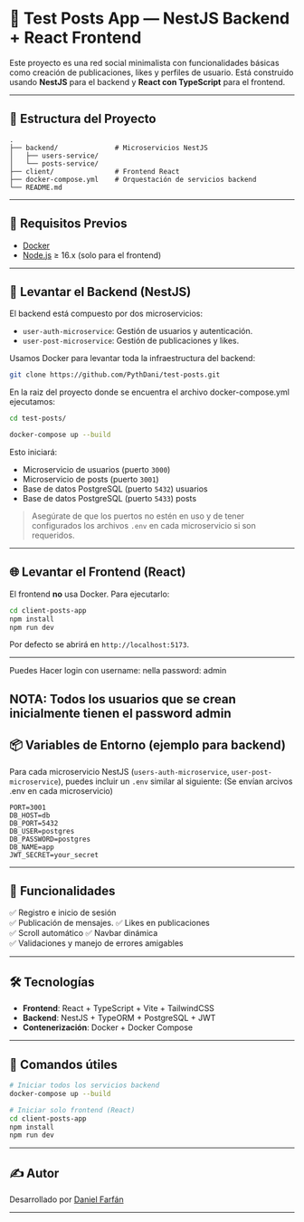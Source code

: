 
# 🧩 Test Posts App — NestJS Backend + React Frontend

Este proyecto es una red social minimalista con funcionalidades básicas como creación de publicaciones, likes y perfiles de usuario. Está construido usando **NestJS** para el backend y **React con TypeScript** para el frontend.

---

## 📁 Estructura del Proyecto

```
.
├── backend/              # Microservicios NestJS
│   ├── users-service/
│   └── posts-service/
├── client/               # Frontend React
├── docker-compose.yml    # Orquestación de servicios backend
└── README.md
```

---

## 🚀 Requisitos Previos

- [Docker](https://www.docker.com/)
- [Node.js](https://nodejs.org/) ≥ 16.x (solo para el frontend)

---

## 🐳 Levantar el Backend (NestJS)

El backend está compuesto por dos microservicios:
- `user-auth-microservice`: Gestión de usuarios y autenticación.
- `user-post-microservice`: Gestión de publicaciones y likes.

Usamos Docker para levantar toda la infraestructura del backend:

```bash
git clone https://github.com/PythDani/test-posts.git
```

En la raiz del proyecto donde se encuentra el archivo docker-compose.yml ejecutamos:
```bash
cd test-posts/
```

```bash
docker-compose up --build
```

Esto iniciará:
- Microservicio de usuarios (puerto `3000`)
- Microservicio de posts (puerto `3001`)
- Base de datos PostgreSQL (puerto `5432`) usuarios
- Base de datos PostgreSQL (puerto `5433`) posts

> Asegúrate de que los puertos no estén en uso y de tener configurados los archivos `.env` en cada microservicio si son requeridos.

---

## 🌐 Levantar el Frontend (React)

El frontend **no** usa Docker. Para ejecutarlo:

```bash
cd client-posts-app
npm install
npm run dev
```

Por defecto se abrirá en `http://localhost:5173`.

---
Puedes Hacer login con 
username: nella
password: admin
## NOTA: Todos los usuarios que se crean inicialmente tienen el password admin
## 📦 Variables de Entorno (ejemplo para backend)

Para cada microservicio NestJS (`users-auth-microservice`, `user-post-microservice`), puedes incluir un `.env` similar al siguiente:
(Se envían arcivos .env en cada microservicio)



```env
PORT=3001
DB_HOST=db
DB_PORT=5432
DB_USER=postgres
DB_PASSWORD=postgres
DB_NAME=app
JWT_SECRET=your_secret
```

---

## 🧪 Funcionalidades

✅ Registro e inicio de sesión  
✅ Publicación de mensajes.
✅ Likes en publicaciones  
✅ Scroll automático
✅ Navbar dinámica  
✅ Validaciones y manejo de errores amigables  

---

## 🛠 Tecnologías

- **Frontend**: React + TypeScript + Vite + TailwindCSS
- **Backend**: NestJS + TypeORM + PostgreSQL + JWT
- **Contenerización**: Docker + Docker Compose

---

## 📝 Comandos útiles

```bash
# Iniciar todos los servicios backend
docker-compose up --build

# Iniciar solo frontend (React)
cd client-posts-app
npm install
npm run dev
```

---

## ✍️ Autor

Desarrollado por [Daniel Farfán](https://github.com/PythDani)

---



